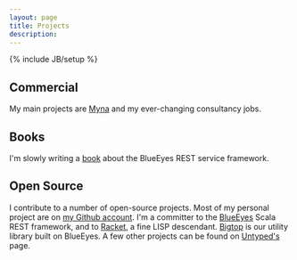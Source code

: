 ```yaml
---
layout: page
title: Projects
description:
---
```

{% include JB/setup %}


## Commercial

My main projects are [Myna](http://mynaweb.com/) and my ever-changing consultancy jobs.


## Books

I'm slowly writing a [book](http://noelwelsh.com/blueeyes/index.html) about the BlueEyes REST service framework.

## Open Source

I contribute to a number of open-source projects. Most of my personal project are on [my Github account](https://github.com/noelwelsh). I'm a committer to the [BlueEyes](http://github.com/jdegoes/blueeeys) Scala REST framework, and to [Racket](https://github.com/plt/racket), a fine LISP descendant. [Bigtop](https://github.com/bigtop) is our utility library built on BlueEyes. A few other projects can be found on [Untyped's](http://github.com/untyped) page.
